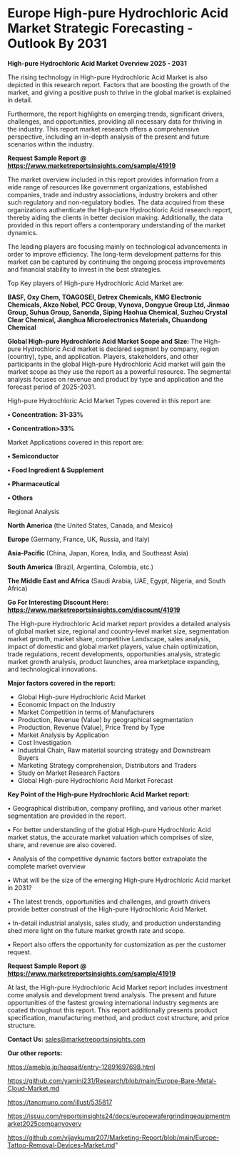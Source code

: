 # Europe High-pure Hydrochloric Acid Market Strategic Forecasting - Outlook By 2031

<Strong> High-pure Hydrochloric Acid Market Overview 2025 - 2031</strong>

The rising technology in High-pure Hydrochloric Acid Market is also depicted in this research report. Factors that are boosting the growth of the market, and giving a positive push to thrive in the global market is explained in detail.

Furthermore, the report highlights on emerging trends, significant drivers, challenges, and opportunities, providing all necessary data for thriving in the industry. This report market research offers a comprehensive perspective, including an in-depth analysis of the present and future scenarios within the industry.

<strong>Request Sample Report @ <a href=https://www.marketreportsinsights.com/sample/41919>https://www.marketreportsinsights.com/sample/41919</a></strong>

The market overview included in this report provides information from a wide range of resources like government organizations, established companies, trade and industry associations, industry brokers and other such regulatory and non-regulatory bodies. The data acquired from these organizations authenticate the High-pure Hydrochloric Acid research report, thereby aiding the clients in better decision making. Additionally, the data provided in this report offers a contemporary understanding of the market dynamics.

The leading players are focusing mainly on technological advancements in order to improve efficiency. The long-term development patterns for this market can be captured by continuing the ongoing process improvements and financial stability to invest in the best strategies.

Top Key players of High-pure Hydrochloric Acid Market are:

<strong>BASF, Oxy Chem, TOAGOSEI, Detrex Chemicals, KMG Electronic Chemicals, Akzo Nobel, PCC Group, Vynova, Dongyue Group Ltd, Jinmao Group, Suhua Group, Sanonda, Siping Haohua Chemical, Suzhou Crystal Clear Chemical, Jianghua Microelectronics Materials, Chuandong Chemical</strong>

<strong><b>Global High-pure Hydrochloric Acid Market Scope and Size:</b></strong>
The High-pure Hydrochloric Acid market is declared segment by company, region (country), type, and application. Players, stakeholders, and other participants in the global High-pure Hydrochloric Acid market will gain the market scope as they use the report as a powerful resource. The segmental analysis focuses on revenue and product by type and application and the forecast period of 2025-2031.

High-pure Hydrochloric Acid Market Types covered in this report are:

<strong>•  Concentration: 31-33%

•  Concentration>33%</strong>

Market Applications covered in this report are:

<strong>•  Semiconductor

•  Food Ingredient & Supplement

•  Pharmaceutical

•  Others</strong> 

Regional Analysis

<strong>North America</strong> (the United States, Canada, and Mexico)

<strong>Europe</strong> (Germany, France, UK, Russia, and Italy)

<strong>Asia-Pacific</strong> (China, Japan, Korea, India, and Southeast Asia)

<strong>South America</strong> (Brazil, Argentina, Colombia, etc.)

<strong>The Middle East and Africa</strong> (Saudi Arabia, UAE, Egypt, Nigeria, and South Africa)

<strong>Go For Interesting Discount Here: <a href=https://www.marketreportsinsights.com/discount/41919>https://www.marketreportsinsights.com/discount/41919</a></strong>

The High-pure Hydrochloric Acid market report provides a detailed analysis of global market size, regional and country-level market size, segmentation market growth, market share, competitive Landscape, sales analysis, impact of domestic and global market players, value chain optimization, trade regulations, recent developments, opportunities analysis, strategic market growth analysis, product launches, area marketplace expanding, and technological innovations.

<strong><b>Major factors covered in the report:</b></strong>
<ul>
  <li>Global High-pure Hydrochloric Acid Market </li>
  <li>Economic Impact on the Industry</li>
  <li>Market Competition in terms of Manufacturers</li>
  <li>Production, Revenue (Value) by geographical segmentation</li>
  <li>Production, Revenue (Value), Price Trend by Type</li>
  <li>Market Analysis by Application</li>
  <li>Cost Investigation</li>
  <li>Industrial Chain, Raw material sourcing strategy and Downstream Buyers</li>
  <li>Marketing Strategy comprehension, Distributors and Traders</li>
  <li>Study on Market Research Factors</li>
  <li>Global High-pure Hydrochloric Acid Market Forecast</li>
</ul>

<strong><b>Key Point of the High-pure Hydrochloric Acid Market report:</b></strong>

• Geographical distribution, company profiling, and various other market segmentation are provided in the report.

• For better understanding of the global High-pure Hydrochloric Acid market status, the accurate market valuation which comprises of size, share, and revenue are also covered.

• Analysis of the competitive dynamic factors better extrapolate the complete market overview

• What will be the size of the emerging High-pure Hydrochloric Acid market in 2031?

• The latest trends, opportunities and challenges, and growth drivers provide better construal of the High-pure Hydrochloric Acid Market.

• In-detail industrial analysis, sales study, and production understanding shed more light on the future market growth rate and scope.

• Report also offers the opportunity for customization as per the customer request.

<strong>Request Sample Report @ <a href=https://www.marketreportsinsights.com/sample/41919>https://www.marketreportsinsights.com/sample/41919</a></strong>

At last, the High-pure Hydrochloric Acid Market report includes investment come analysis and development trend analysis. The present and future opportunities of the fastest growing international industry segments are coated throughout this report. This report additionally presents product specification, manufacturing method, and product cost structure, and price structure.

<strong>Contact Us:</strong>
sales@marketreportsinsights.com

<strong>Our other reports:</strong>

<a href=https://ameblo.jp/haqsaif/entry-12891697698.html>https://ameblo.jp/haqsaif/entry-12891697698.html</a>

<a href=https://github.com/yamini231/Research/blob/main/Europe-Bare-Metal-Cloud-Market.md>https://github.com/yamini231/Research/blob/main/Europe-Bare-Metal-Cloud-Market.md</a>

<a href=https://tanomuno.com/illust/535817>https://tanomuno.com/illust/535817</a>

<a href=https://issuu.com/reportsinsights24/docs/europewafergrindingequipmentmarket2025companyoverv>https://issuu.com/reportsinsights24/docs/europewafergrindingequipmentmarket2025companyoverv</a>

<a href=https://github.com/vijaykumar207/Marketing-Report/blob/main/Europe-Tattoo-Removal-Devices-Market.md>https://github.com/vijaykumar207/Marketing-Report/blob/main/Europe-Tattoo-Removal-Devices-Market.md</a>"
